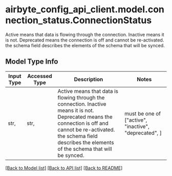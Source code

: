 # airbyte_config_api_client.model.connection_status.ConnectionStatus

Active means that data is flowing through the connection. Inactive means it is not. Deprecated means the connection is off and cannot be re-activated. the schema field describes the elements of the schema that will be synced.

## Model Type Info
Input Type | Accessed Type | Description | Notes
------------ | ------------- | ------------- | -------------
str,  | str,  | Active means that data is flowing through the connection. Inactive means it is not. Deprecated means the connection is off and cannot be re-activated. the schema field describes the elements of the schema that will be synced. | must be one of ["active", "inactive", "deprecated", ] 

[[Back to Model list]](../../README.md#documentation-for-models) [[Back to API list]](../../README.md#documentation-for-api-endpoints) [[Back to README]](../../README.md)

